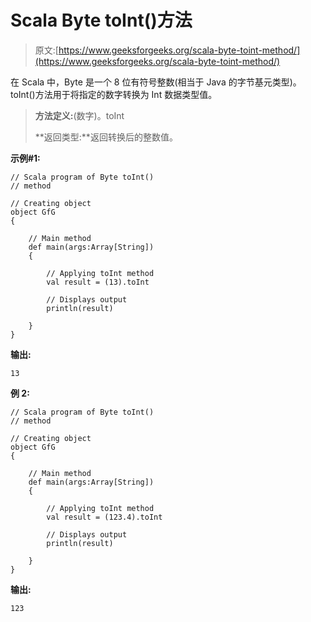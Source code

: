 # Scala Byte toInt()方法

> 原文:[https://www.geeksforgeeks.org/scala-byte-toint-method/](https://www.geeksforgeeks.org/scala-byte-toint-method/)

在 Scala 中，Byte 是一个 8 位有符号整数(相当于 Java 的字节基元类型)。toInt()方法用于将指定的数字转换为 Int 数据类型值。

> **方法定义:**(数字)。toInt
> 
> **返回类型:**返回转换后的整数值。

**示例#1:**

```
// Scala program of Byte toInt() 
// method 

// Creating object 
object GfG 
{ 

    // Main method 
    def main(args:Array[String]) 
    { 

        // Applying toInt method 
        val result = (13).toInt

        // Displays output 
        println(result) 

    } 
} 
```

**输出:**

```
13

```

**例 2:**

```
// Scala program of Byte toInt() 
// method 

// Creating object 
object GfG 
{ 

    // Main method 
    def main(args:Array[String]) 
    { 

        // Applying toInt method 
        val result = (123.4).toInt

        // Displays output 
        println(result) 

    } 
} 
```

**输出:**

```
123

```